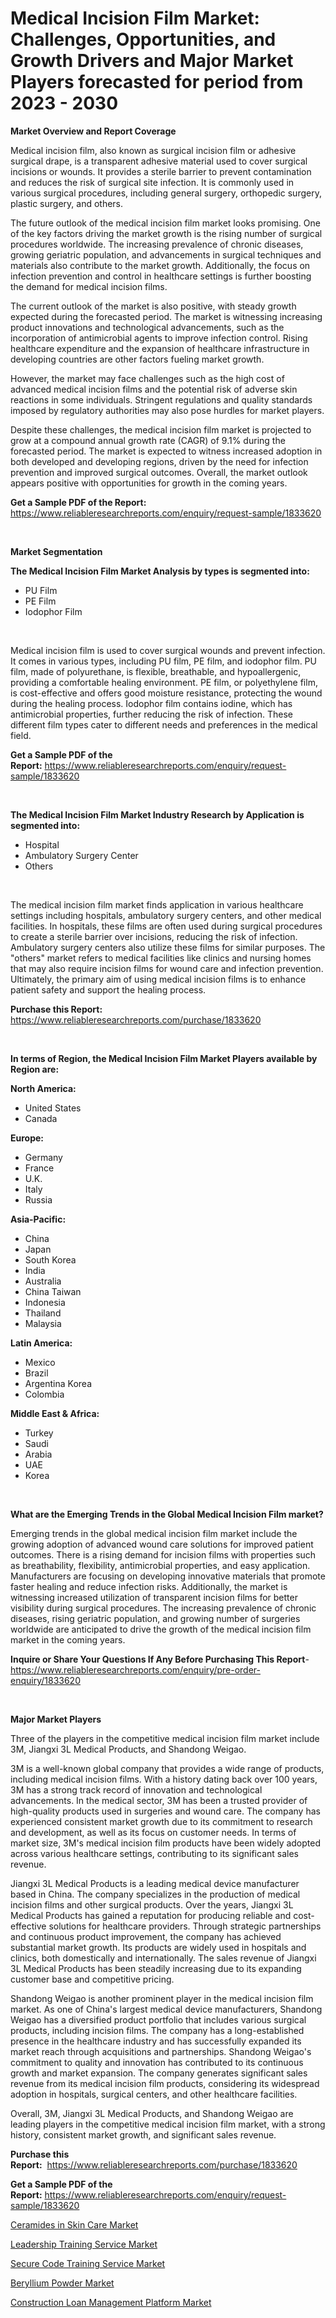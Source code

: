 <p><h1>Medical Incision Film Market: Challenges, Opportunities, and Growth Drivers and Major Market Players forecasted for period from 2023 - 2030</h1></p><p><strong>Market Overview and Report Coverage</strong></p>
<p><p>Medical incision film, also known as surgical incision film or adhesive surgical drape, is a transparent adhesive material used to cover surgical incisions or wounds. It provides a sterile barrier to prevent contamination and reduces the risk of surgical site infection. It is commonly used in various surgical procedures, including general surgery, orthopedic surgery, plastic surgery, and others.</p><p>The future outlook of the medical incision film market looks promising. One of the key factors driving the market growth is the rising number of surgical procedures worldwide. The increasing prevalence of chronic diseases, growing geriatric population, and advancements in surgical techniques and materials also contribute to the market growth. Additionally, the focus on infection prevention and control in healthcare settings is further boosting the demand for medical incision films.</p><p>The current outlook of the market is also positive, with steady growth expected during the forecasted period. The market is witnessing increasing product innovations and technological advancements, such as the incorporation of antimicrobial agents to improve infection control. Rising healthcare expenditure and the expansion of healthcare infrastructure in developing countries are other factors fueling market growth.</p><p>However, the market may face challenges such as the high cost of advanced medical incision films and the potential risk of adverse skin reactions in some individuals. Stringent regulations and quality standards imposed by regulatory authorities may also pose hurdles for market players.</p><p>Despite these challenges, the medical incision film market is projected to grow at a compound annual growth rate (CAGR) of 9.1% during the forecasted period. The market is expected to witness increased adoption in both developed and developing regions, driven by the need for infection prevention and improved surgical outcomes. Overall, the market outlook appears positive with opportunities for growth in the coming years.</p></p>
<p><strong>Get a Sample PDF of the Report:</strong> <a href="https://www.reliableresearchreports.com/enquiry/request-sample/1833620">https://www.reliableresearchreports.com/enquiry/request-sample/1833620</a></p>
<p>&nbsp;</p>
<p><strong>Market Segmentation</strong></p>
<p><strong>The Medical Incision Film Market Analysis by types is segmented into:</strong></p>
<p><ul><li>PU Film</li><li>PE Film</li><li>Iodophor Film</li></ul></p>
<p>&nbsp;</p>
<p><p>Medical incision film is used to cover surgical wounds and prevent infection. It comes in various types, including PU film, PE film, and iodophor film. PU film, made of polyurethane, is flexible, breathable, and hypoallergenic, providing a comfortable healing environment. PE film, or polyethylene film, is cost-effective and offers good moisture resistance, protecting the wound during the healing process. Iodophor film contains iodine, which has antimicrobial properties, further reducing the risk of infection. These different film types cater to different needs and preferences in the medical field.</p></p>
<p><strong>Get a Sample PDF of the Report:</strong>&nbsp;<a href="https://www.reliableresearchreports.com/enquiry/request-sample/1833620">https://www.reliableresearchreports.com/enquiry/request-sample/1833620</a></p>
<p>&nbsp;</p>
<p><strong>The Medical Incision Film Market Industry Research by Application is segmented into:</strong></p>
<p><ul><li>Hospital</li><li>Ambulatory Surgery Center</li><li>Others</li></ul></p>
<p>&nbsp;</p>
<p><p>The medical incision film market finds application in various healthcare settings including hospitals, ambulatory surgery centers, and other medical facilities. In hospitals, these films are often used during surgical procedures to create a sterile barrier over incisions, reducing the risk of infection. Ambulatory surgery centers also utilize these films for similar purposes. The "others" market refers to medical facilities like clinics and nursing homes that may also require incision films for wound care and infection prevention. Ultimately, the primary aim of using medical incision films is to enhance patient safety and support the healing process.</p></p>
<p><strong>Purchase this Report:</strong>&nbsp; <a href="https://www.reliableresearchreports.com/purchase/1833620">https://www.reliableresearchreports.com/purchase/1833620</a></p>
<p>&nbsp;</p>
<p><strong>In terms of Region, the Medical Incision Film Market Players available by Region are:</strong></p>
<p>
    <p> <strong> North America: </strong>
        <ul>
            <li>United States</li>
            <li>Canada</li>
        </ul>
        </p> 
    <p> <strong> Europe: </strong>
        <ul>
            <li>Germany</li>
            <li>France</li>
            <li>U.K.</li>
            <li>Italy</li>
            <li>Russia</li>
        </ul>
        </p> 
    <p> <strong> Asia-Pacific: </strong>
        <ul>
            <li>China</li>
            <li>Japan</li>
            <li>South Korea</li>
            <li>India</li>
            <li>Australia</li>
            <li>China Taiwan</li>
            <li>Indonesia</li>
            <li>Thailand</li>
            <li>Malaysia</li>
        </ul>
        </p> 
    <p> <strong> Latin America: </strong>
        <ul>
            <li>Mexico</li>
            <li>Brazil</li>
            <li>Argentina Korea</li>
            <li>Colombia</li>
        </ul>
        </p> 
    <p> <strong> Middle East & Africa: </strong>
        <ul>
            <li>Turkey</li>
            <li>Saudi</li>
            <li>Arabia</li>
            <li>UAE</li>
            <li>Korea</li>
        </ul>
    </p>
    </p>
<p>&nbsp;</p>
<p><strong>What are the Emerging Trends in the Global Medical Incision Film market?</strong></p>
<p><p>Emerging trends in the global medical incision film market include the growing adoption of advanced wound care solutions for improved patient outcomes. There is a rising demand for incision films with properties such as breathability, flexibility, antimicrobial properties, and easy application. Manufacturers are focusing on developing innovative materials that promote faster healing and reduce infection risks. Additionally, the market is witnessing increased utilization of transparent incision films for better visibility during surgical procedures. The increasing prevalence of chronic diseases, rising geriatric population, and growing number of surgeries worldwide are anticipated to drive the growth of the medical incision film market in the coming years.</p></p>
<p><strong>Inquire or Share Your Questions If Any Before Purchasing This Report</strong>- <a href="https://www.reliableresearchreports.com/enquiry/pre-order-enquiry/1833620">https://www.reliableresearchreports.com/enquiry/pre-order-enquiry/1833620</a></p>
<p>&nbsp;</p>
<p><strong>Major Market Players</strong></p>
<p><p>Three of the players in the competitive medical incision film market include 3M, Jiangxi 3L Medical Products, and Shandong Weigao.</p><p>3M is a well-known global company that provides a wide range of products, including medical incision films. With a history dating back over 100 years, 3M has a strong track record of innovation and technological advancements. In the medical sector, 3M has been a trusted provider of high-quality products used in surgeries and wound care. The company has experienced consistent market growth due to its commitment to research and development, as well as its focus on customer needs. In terms of market size, 3M's medical incision film products have been widely adopted across various healthcare settings, contributing to its significant sales revenue.</p><p>Jiangxi 3L Medical Products is a leading medical device manufacturer based in China. The company specializes in the production of medical incision films and other surgical products. Over the years, Jiangxi 3L Medical Products has gained a reputation for producing reliable and cost-effective solutions for healthcare providers. Through strategic partnerships and continuous product improvement, the company has achieved substantial market growth. Its products are widely used in hospitals and clinics, both domestically and internationally. The sales revenue of Jiangxi 3L Medical Products has been steadily increasing due to its expanding customer base and competitive pricing.</p><p>Shandong Weigao is another prominent player in the medical incision film market. As one of China's largest medical device manufacturers, Shandong Weigao has a diversified product portfolio that includes various surgical products, including incision films. The company has a long-established presence in the healthcare industry and has successfully expanded its market reach through acquisitions and partnerships. Shandong Weigao's commitment to quality and innovation has contributed to its continuous growth and market expansion. The company generates significant sales revenue from its medical incision film products, considering its widespread adoption in hospitals, surgical centers, and other healthcare facilities.</p><p>Overall, 3M, Jiangxi 3L Medical Products, and Shandong Weigao are leading players in the competitive medical incision film market, with a strong history, consistent market growth, and significant sales revenue.</p></p>
<p><strong>Purchase this Report:</strong>&nbsp;&nbsp;<a href="https://www.reliableresearchreports.com/purchase/1833620">https://www.reliableresearchreports.com/purchase/1833620</a></p>
<p></p>
<p><strong>Get a Sample PDF of the Report:</strong>&nbsp;<a href="https://www.reliableresearchreports.com/enquiry/request-sample/1833620">https://www.reliableresearchreports.com/enquiry/request-sample/1833620</a></p>
<p><p><a href="https://www.linkedin.com/pulse/ceramides-skin-care-market-size-share-amp-trends-ajihf/">Ceramides in Skin Care Market</a></p><p><a href="https://medium.com/@marcellakin2023/leadership-training-service-market-trends-forecast-and-competitive-analysis-to-2030-0f202b0aafd1">Leadership Training Service Market</a></p><p><a href="https://github.com/kholmovskayalyudmila/Market-Research-Report-List-1/blob/main/secure-code-training-service-market.md">Secure Code Training Service Market</a></p><p><a href="https://medium.com/@raymondgray765/beryllium-powder-market-furnishes-information-on-market-share-market-trends-and-market-growth-8b44fc582601">Beryllium Powder Market</a></p><p><a href="https://github.com/zebdakicsin/Market-Research-Report-List-1/blob/main/construction-loan-management-platform-market.md">Construction Loan Management Platform Market</a></p></p>